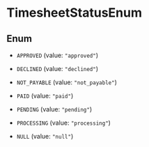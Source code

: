 

# TimesheetStatusEnum

## Enum


* `APPROVED` (value: `"approved"`)

* `DECLINED` (value: `"declined"`)

* `NOT_PAYABLE` (value: `"not_payable"`)

* `PAID` (value: `"paid"`)

* `PENDING` (value: `"pending"`)

* `PROCESSING` (value: `"processing"`)

* `NULL` (value: `"null"`)



